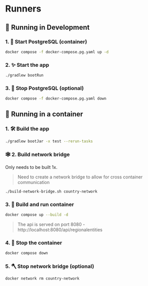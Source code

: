 # Runners

## 👷 Running in Development

### 1. 🐘 Start PostgreSQL (container)

```bash
docker compose -f docker-compose.pg.yaml up -d
```

### 2. ✨ Start the app

```bash
./gradlew bootRun
```

### 3. 🛑 Stop PostgreSQL (optional)

```bash
docker compose -f docker-compose.pg.yaml down
```

## 🐳 Running in a container

### 1. 🛠️ Build the app

```bash
./gradlew bootJar -x test --rerun-tasks
```

### 🕸️ 2. Build network bridge

Only needs to be built 1x.

> Need to create a network bridge to allow for cross container communication

```bash
./build-network-bridge.sh country-network
```

### 3. 🚀 Build and run container

```bash
docker compose up --build -d
```

> The api is served on port 8080 - http://localhost:8080/api/regionalentities

### 4. 🛑 Stop the container

```bash
docker compose down
```

### 5. 🪓 Stop network bridge (optional)

```bash
docker network rm country-network
```